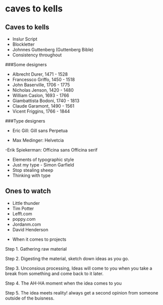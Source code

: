 # caves to kells

Caves to kells
---------------------

* Inslur Script
* Blockletter
* Johnnes Guttenberg (Guttenberg Bible)
* Consistency throughout

###Some designers

* Albrecht Durer, 1471 - 1528
* Francessco Griffo, 1450 - 1518
* John Baserville, 1706 - 1775
* Nicholas Jenson, 1420 - 1480
* William Caslon, 1693 - 1766
* Giambattista Bodoni, 1740 - 1813
* Claude Garamont, 1490 - 1561
* Vicent Friggins, 1766 - 1844

###Type designers

- Eric Gill:
Gill sans
Perpetua

- Max Medinger:
Helvetcia

-Erik Spiekerman:
Officina sans
Officina serif

- Elements of typographic style
- Just my type - Simon Garfield
- Stop stealing sheep
- Thinking with type

Ones to watch
-------------
* Little thunder
* Tim Potter
* Lefft.com
* poppy.com
* Jordanm.com
* David Henderson

- When it comes to projects

Step 1. Gathering raw material

Step 2. Digesting the material, sketch down ideas as you go.

Step 3. Unconsious processing, Ideas will come to you when you take a break from something and come back to it later.

Step 4. The AH-HA moment when the idea comes to you 

Step 5. The idea meets reality! always get a second opinion from someone outside of the buisness.